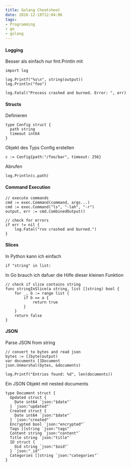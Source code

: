 ```yaml
---
title: Golang Cheatsheet
date: 2016-12-18T12:04:06
tags: 
- Programming
- go
- golang
---
```


#### Logging

Besser als einfach nur fmt.Println mit

``` golang
import log

log.Printf("%s\n", string(output))
log.Println("foo")

log.Fatal("Process crashed and burned. Error: ", err)
```

#### Structs

Definieren

``` golang
type Config struct {
  path string
  timeout int64
}
```

Objekt des Typs Config erstellen

``` golang
c := Config{path:"/foo/bar", timeout: 256}
```

Abrufen

``` golang
log.Println(c.path)
```

#### Command Execution

``` golang
// execute commands
cmd := exec.Command(command, args...)
cmd := exec.Command("ls", "-lah", "-r")
output, err := cmd.CombinedOutput()

// check for errors
if err != nil {
	log.Fatal("rvo crashed and burned.")
}

```

#### Slices

In Python kann ich einfach

	if "string" in list:

In Go brauch ich dafuer die Hilfe dieser kleinen Funktion

```
// check if slice contains string
func stringInSlice(a string, list []string) bool {
    for _, b := range list {
        if b == a {
            return true
        }
    }
    return false
}
```

#### JSON

Parse JSON from string

``` golang
// convert to bytes and read json
bytes := []byte(output)
var documents []Document
json.Unmarshal(bytes, &documents)

log.Printf("Entries found: %d", len(documents))
```

Ein JSON Objekt mit nested documents

``` golang
type Document struct {
  Updated struct {
    Date int64 `json:"$date"`
  } `json:"updated"`
  Created struct {
    Date int64 `json:"$date"`
  } `json:"created"`
  Encrypted bool `json:"encrypted"`
  Tags []string `json:"tags"`
  Content string `json:"content"`
  Title string `json:"title"`
  ID struct {
    Oid string `json:"$oid"`
  } `json:"_id"`
  Categories []string `json:"categories"`
}
```


